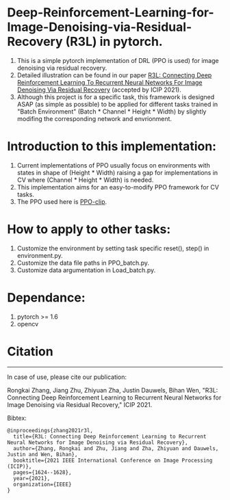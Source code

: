 # Deep-Reinforcement-Learning-for-Image-Denoising-via-Residual-Recovery (R3L) in pytorch.
1. This is a simple pytorch implementation of DRL (PPO is used) for image denoising via residual recovery.
2. Detailed illustration can be found in our paper [R3L: Connecting Deep Reinforcement Learning To Recurrent Neural Networks For Image Denoising Via Residual Recovery](https://arxiv.org/abs/2107.05318) (accepted by ICIP 2021).
3. Although this project is for a specific task, this framework is designed ASAP (as simple as possible) to be applied for different tasks trained in "Batch Environment" (Batch * Channel * Height * Width) by slightly modifing the corresponding network and envrionment.
# Introduction to this implementation:
1. Current implementations of PPO usually focus on environments with states in shape of (Height * Width) raising a gap for implementations in CV where (Channel * Height * Width) is needed.
2. This implementation aims for an easy-to-modify PPO framework for CV tasks.
3. The PPO used here is [PPO-clip](https://spinningup.openai.com/en/latest/algorithms/ppo.html).
# How to apply to other tasks:
1. Customize the environment by setting task specific reset(), step() in environment.py.
2. Customize the data file paths in PPO_batch.py.
3. Customize data argumentation in Load_batch.py.
# Dependance:
1. pytorch >= 1.6
2. opencv
# Citation
-----

In case of use, please cite our publication:

Rongkai Zhang, Jiang Zhu, Zhiyuan Zha, Justin Dauwels, Bihan Wen, "R3L: Connecting Deep Reinforcement Learning to Recurrent Neural Networks for Image Denoising via Residual Recovery," ICIP 2021.

Bibtex:
```
@inproceedings{zhang2021r3l,
  title={R3L: Connecting Deep Reinforcement Learning to Recurrent Neural Networks for Image Denoising via Residual Recovery},
  author={Zhang, Rongkai and Zhu, Jiang and Zha, Zhiyuan and Dauwels, Justin and Wen, Bihan},
  booktitle={2021 IEEE International Conference on Image Processing (ICIP)},
  pages={1624--1628},
  year={2021},
  organization={IEEE}
}
```
